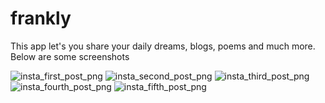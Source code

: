 # frankly
This app let's you share your daily dreams, blogs, poems and much more.
Below are some screenshots

![insta_first_post_png](https://user-images.githubusercontent.com/83183527/165248607-e7229e06-b4fe-48f2-87e4-8790e3a2e05e.png)
![insta_second_post_png](https://user-images.githubusercontent.com/83183527/165248624-51c60271-67ec-4054-8fa9-6fe319d81820.png)
![insta_third_post_png](https://user-images.githubusercontent.com/83183527/165248631-d3f896ac-eebe-41b2-962c-d852841514d7.png)
![insta_fourth_post_png](https://user-images.githubusercontent.com/83183527/165248657-40bc493c-9081-4a09-976c-58eae132db9f.png)
![insta_fifth_post_png](https://user-images.githubusercontent.com/83183527/165248672-3d70ac83-a4ef-451f-a9e4-27a776e63d54.png)

